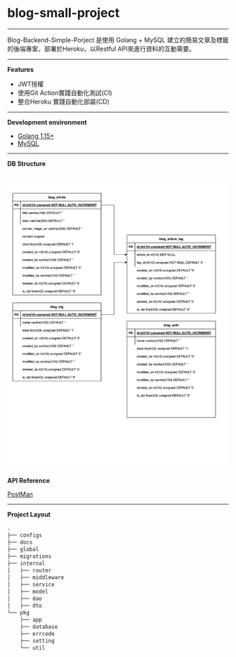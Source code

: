 # blog-small-project
---

Blog-Backend-Simple-Porject 是使用 Golang + MySQL 建立的簡易文章及標籤的後端專案，部署於Heroku，以Restful API來進行資料的互動需要。

---
**Features**
- JWT授權
- 使用Git Action實踐自動化測試(CI)
- 整合Heroku 實踐自動化部屬(CD)

---
**Development environment**

- [Golang 1.15+](https://go.dev/)
- [MySQL](https://www.mysql.com/)

---

****DB Structure****

![ERD](./assets/ERD.png)
---

****API Reference****

[PostMan](https://www.postman.com/onineto7319/workspace/blog-small-project/request/5284931-703f8f85-6898-407d-baf1-2c1d52b4c7ef)

---

****Project Layout****
```
.
├── configs              
├── docs               
├── global               
├── migrations           
├── internal             
│   ├── router            
│   ├── middleware       
│   ├── service             
│   ├── model           
│   ├── dao           
│   ├── dto           
└── pkg                  
    ├── app        
    ├── database        
    ├── errcode              
    ├── setting      
    └── util
```
